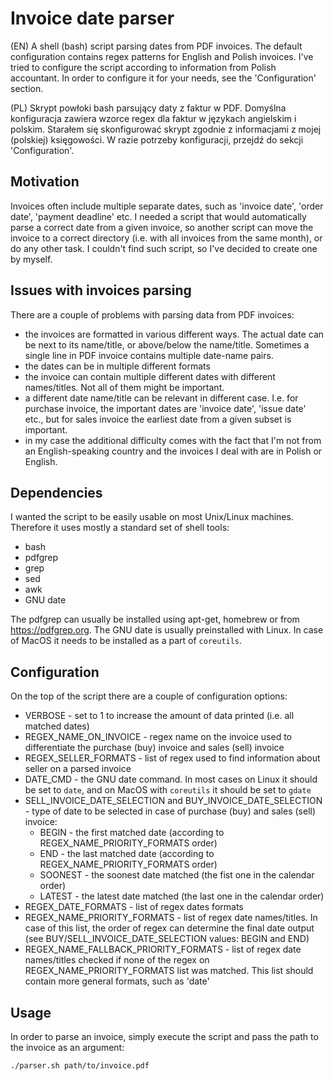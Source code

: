 # Invoice date parser

(EN)
A shell (bash) script parsing dates from PDF invoices. The default configuration contains regex patterns for English and Polish invoices.
I've tried to configure the script according to information from Polish accountant. In order to configure it for your needs, see the 'Configuration' section.

(PL)
Skrypt powłoki bash parsujący daty z faktur w PDF. Domyślna konfiguracja zawiera wzorce regex dla faktur w językach angielskim i polskim.
Starałem się skonfigurować skrypt zgodnie z informacjami z mojej (polskiej) księgowości. W razie potrzeby konfiguracji, przejdź do sekcji 'Configuration'.


## Motivation

Invoices often include multiple separate dates, such as 'invoice date', 'order date', 'payment deadline' etc. I needed a script that would automatically parse a correct date from a given invoice, so another script can move the invoice to a correct directory (i.e. with all invoices from the same month), or do any other task. I couldn't find such script, so I've decided to create one by myself.


## Issues with invoices parsing

There are a couple of problems with parsing data from PDF invoices:
- the invoices are formatted in various different ways. The actual date can be next to its name/title, or above/below the name/title. Sometimes a single line in PDF invoice contains multiple date-name pairs.
- the dates can be in multiple different formats
- the invoice can contain multiple different dates with different names/titles. Not all of them might be important.
- a different date name/title can be relevant in different case. I.e. for purchase invoice, the important dates are 'invoice date', 'issue date' etc., but for sales invoice the earliest date from a given subset is important.
- in my case the additional difficulty comes with the fact that I'm not from an English-speaking country and the invoices I deal with are in Polish or English.


## Dependencies

I wanted the script to be easily usable on most Unix/Linux machines. Therefore it uses mostly a standard set of shell tools:
- bash
- pdfgrep
- grep
- sed
- awk
- GNU date

The pdfgrep can usually be installed using apt-get, homebrew or from https://pdfgrep.org.
The GNU date is usually preinstalled with Linux. In case of MacOS it needs to be installed as a part of `coreutils`.


## Configuration

On the top of the script there are a couple of configuration options:
- VERBOSE - set to 1 to increase the amount of data printed (i.e. all matched dates)
- REGEX_NAME_ON_INVOICE - regex name on the invoice used to differentiate the purchase (buy) invoice and sales (sell) invoice
- REGEX_SELLER_FORMATS - list of regex used to find information about seller on a parsed invoice
- DATE_CMD - the GNU date command. In most cases on Linux it should be set to `date`, and on MacOS with `coreutils` it should be set to `gdate`
- SELL_INVOICE_DATE_SELECTION and BUY_INVOICE_DATE_SELECTION - type of date to be selected in case of purchase (buy) and sales (sell) invoice:
   - BEGIN   - the first matched date (according to REGEX_NAME_PRIORITY_FORMATS order)
   - END     - the last matched date (according to REGEX_NAME_PRIORITY_FORMATS order)
   - SOONEST - the soonest date matched (the fist one in the calendar order)
   - LATEST  - the latest date matched (the last one in the calendar order)
- REGEX_DATE_FORMATS - list of regex dates formats
- REGEX_NAME_PRIORITY_FORMATS - list of regex date names/titles. In case of this list, the order of regex can determine the final date output (see BUY/SELL_INVOICE_DATE_SELECTION values: BEGIN and END)
- REGEX_NAME_FALLBACK_PRIORITY_FORMATS - list of regex date names/titles checked if none of the regex on REGEX_NAME_PRIORITY_FORMATS list was matched. This list should contain more general formats, such as 'date'


## Usage

In order to parse an invoice, simply execute the script and pass the path to the invoice as an argument:
```
./parser.sh path/to/invoice.pdf
```
